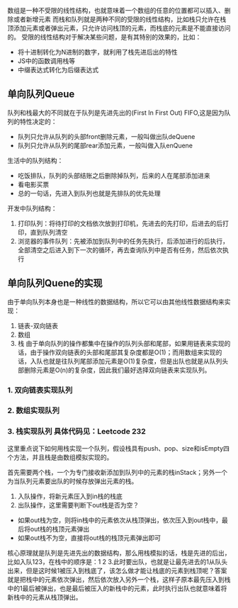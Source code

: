 数组是一种不受限的线性结构，也就意味着一个数组的任意的位置都可以插入、删除或者新增元素
而栈和队列就是两种不同的受限的线性结构，比如栈只允许在栈顶添加元素或者弹出元素，只允许访问栈顶的元素，而栈底的元素是不能直接访问的。
受限的线性结构对于解决某些问题，是有其特别的效果的，比如：
+ 将十进制转化为N进制的数字，就利用了栈先进后出的特性
+ JS中的函数调用栈等
+ 中缀表达式转化为后缀表达式

## 单向队列Queue
队列和栈最大的不同就在于队列是先进先出的(First In First Out) FIFO,这是因为队列的特性决定的：
+ 队列只允许从队列的头部front删除元素，一般叫做出队deQuene
+ 队列只允许从队列的尾部rear添加元素，一般叫做入队enQuene 

生活中的队列结构：
+ 吃饭排队，队列的头部结账之后删除掉队列，后来的人在尾部添加进来
+ 看电影买票
+ 总的一句话，先进入到队列也就是先排队的优先处理

开发中队列结构：
1. 打印队列：将待打印的文档依次放到打印机，先进去的先打印，后进去的后打印，直到队列清空
2. 浏览器的事件队列：先被添加到队列中的任务先执行，后添加进行的后执行，全部清空之后进入到下一次的循环，再去查询队列中是否有任务，然后依次执行


## 单向队列Quene的实现
由于单向队列本身也是一种线性的数据结构，所以它可以由其他线性数据结构来实现：
1. 链表-双向链表
2. 数组
3. 栈
由于单向队列的操作都集中在操作的队列头部和尾部，如果用链表来实现的话，由于操作双向链表的头部和尾部其复杂度都是O(1)；而用数组来实现的话，入队也就是往队列尾部添加元素是O(1)复杂度，但是出队也就是从队列头部删除元素是O(n)的复杂度，因此我们最好选择双向链表来实现队列。

### 1. 双向链表实现队列
### 2. 数组实现队列
### 3. 栈实现队列 具体代码见：Leetcode 232
这里重点说下如何用栈实现一个队列，假设栈具有push、pop、size和isEmpty四个方法，并且栈是由数组模拟实现的。

首先需要两个栈，一个为专门接收新添加到队列中的元素的栈inStack；另外一个为当队列元素要出队的时候存放弹出元素的栈。

1. 入队操作，将新元素压入到in栈的栈底
2. 出队操作，这里需要判断下out栈是否为空？
+ 如果out栈为空，则将in栈中的元素依次从栈顶弹出，依次压入到out栈中，最后将out栈的栈顶元素弹出
+ 如果out栈不为空，直接将out栈的栈顶元素弹出即可

核心原理就是队列是先进先出的数据结构，那么用栈模拟的话，栈是先进的后出，比如入队123，在栈中的顺序是：1 2 3.此时要出队，也就是让最先进去的1从队头出来，但是这时候1被压入到栈底了，该怎么做才能让栈底的元素到栈顶呢？答案就是把栈中的元素依次弹出，然后依次放入另外一个栈，这样子原本最先压入到栈中的1最后被弹出，也是最后被压入的新栈中的元素，此时执行出队也就意味着将新栈中的元素从栈顶弹出。
